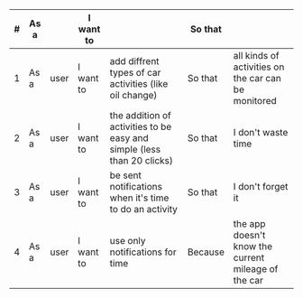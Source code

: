 | # | As a |   | I want to |   | So that |     |
|---|------|---|-----------|---| ------- | --- |
| 1 | As a | user | I want to | add diffrent types of car activities (like oil change) | So that | all kinds of activities on the car can be monitored |
| 2 | As a | user | I want to | the addition of activities to be easy and simple (less than 20 clicks) | So that | I don't waste time |
| 3 | As a | user | I want to | be sent notifications when it's time to do an activity | So that | I don't forget it |
| 4 | As a | user | I want to | use only notifications for time | Because | the app doesn't know the current mileage of the car
